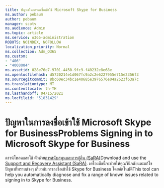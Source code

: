 ```yaml
---
title: ปัญหาในการลงชื่อเข้าใช้ Microsoft Skype for Business
ms.author: pebaum
author: pebaum
manager: scotv
ms.audience: Admin
ms.topic: article
ms.service: o365-administration
ROBOTS: NOINDEX, NOFOLLOW
localization_priority: Normal
ms.collection: Adm_O365
ms.custom:
- "406"
- "4000004"
ms.assetid: 028e76e7-9701-4450-9fc9-f40232e8e68e
ms.openlocfilehash: d5720214e1d067fc9a2c2e6227955e715e2356f3
ms.sourcegitcommit: 8bc60ec34bc1e40685e3976576e04a2623f63a7c
ms.translationtype: MT
ms.contentlocale: th-TH
ms.lasthandoff: 04/15/2021
ms.locfileid: "51831429"
---
```

# <a name="problems-signing-in-to-microsoft-skype-for-business"></a><span data-ttu-id="8bb61-102">ปัญหาในการลงชื่อเข้าใช้ Microsoft Skype for Business</span><span class="sxs-lookup"><span data-stu-id="8bb61-102">Problems Signing in to Microsoft Skype for Business</span></span>

<span data-ttu-id="8bb61-103">ดาวน์โหลดและใช้ ตัวช่วย[การสนับสนุนและการกู้คืน (SaRA)](https://aka.ms/SaRA-SkypeForBusinessSignIn)</span><span class="sxs-lookup"><span data-stu-id="8bb61-103">Download and use the [Support and Recovery Assistant (SaRA)](https://aka.ms/SaRA-SkypeForBusinessSignIn).</span></span>
<span data-ttu-id="8bb61-104">เครื่องมือนี้จะช่วยให้คุณวินิจฉัยและแก้ไขปัญหาที่ทราบต่างๆ เกี่ยวกับการลงชื่อเข้าใช้ Skype for Business โดยอัตโนมัติ</span><span class="sxs-lookup"><span data-stu-id="8bb61-104">This tool can help you automatically diagnose and fix a range of known issues related to signing in to Skype for Business.</span></span>